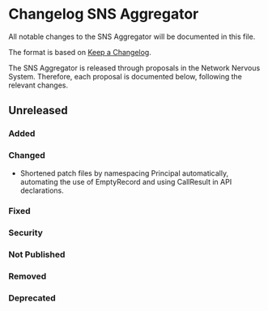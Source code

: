 # Changelog SNS Aggregator

All notable changes to the SNS Aggregator will be documented in this file.

The format is based on [Keep a Changelog](https://keepachangelog.com/en/1.0.0/).

The SNS Aggregator is released through proposals in the Network Nervous System. Therefore, each proposal is documented below, following the relevant changes.

## Unreleased

### Added
### Changed
- Shortened patch files by namespacing Principal automatically, automating the use of EmptyRecord and using CallResult in API declarations.
### Fixed
### Security
### Not Published
### Removed
### Deprecated

